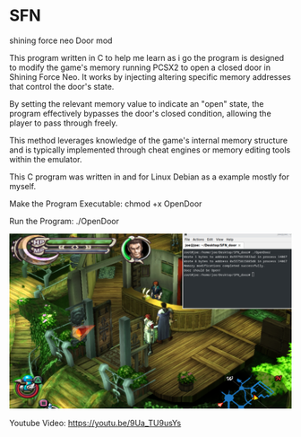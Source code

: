 # SFN
shining force neo Door mod



This program written in C to help me learn as i go the program is designed to modify the game's memory running PCSX2 to open a closed door in Shining Force Neo. It works by injecting altering specific memory addresses that control the door's state.

By setting the relevant memory value to indicate an "open" state, the program effectively bypasses the door's closed condition, allowing the player to pass through freely.

This method leverages knowledge of the game's internal memory structure and is typically implemented through cheat engines or memory editing tools within the emulator.

This C program was written in and for Linux Debian as a example mostly for myself.

Make the Program Executable:
chmod +x OpenDoor

Run the Program:
./OpenDoor

![Door opend using Memory editing](https://github.com/floowsnaake-new/SFN/blob/main/OpenDoor2.png)


Youtube Video:
https://youtu.be/9Ua_TU9usYs

